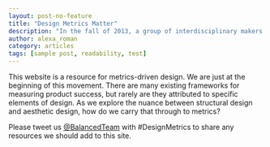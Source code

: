 ```yaml
---
layout: post-no-feature
title: "Design Metrics Matter"
description: "In the fall of 2013, a group of interdisciplinary makers came together for the Balanced Team San Francisco event.  This site resulted from a small group conversation on metrics-driven design frameworks."
author: alexa_roman
category: articles
tags: [sample post, readability, test]
---
```


This website is a resource for metrics-driven design.  We are just at the beginning of this movement.  There are many existing frameworks for measuring product success, but rarely are they attributed to specific elements of design.  As we explore the nuance between structural design and aesthetic design, how do we carry that through to metrics?

Please tweet us <a href="http://twitter.com/balancedteam">@BalancedTeam</a> with #DesignMetrics to share any resources we should add to this site.  